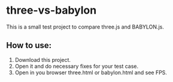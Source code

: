 # three-vs-babylon

This is a small test project to compare three.js and BABYLON.js.

How to use:
------------
1. Download this project.
2. Open it and do necessary fixes for your test case.
3. Open in you browser three.html or babylon.html and see FPS.
